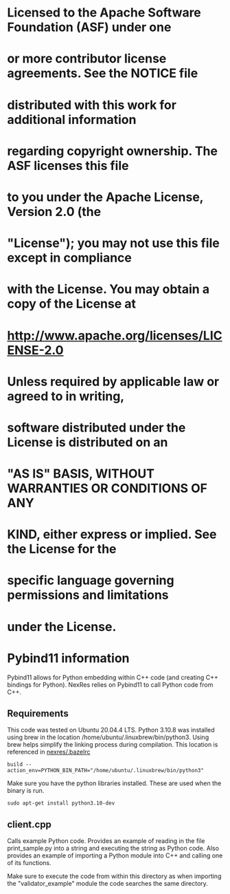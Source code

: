 #
# Licensed to the Apache Software Foundation (ASF) under one
# or more contributor license agreements.  See the NOTICE file
# distributed with this work for additional information
# regarding copyright ownership.  The ASF licenses this file
# to you under the Apache License, Version 2.0 (the
# "License"); you may not use this file except in compliance
# with the License.  You may obtain a copy of the License at
#
#  http://www.apache.org/licenses/LICENSE-2.0
#
# Unless required by applicable law or agreed to in writing,
# software distributed under the License is distributed on an
# "AS IS" BASIS, WITHOUT WARRANTIES OR CONDITIONS OF ANY
# KIND, either express or implied.  See the License for the
# specific language governing permissions and limitations
# under the License.
#

# Pybind11 information

Pybind11 allows for Python embedding within C++ code (and creating C++ bindings for Python). NexRes relies on Pybind11 to call Python code from C++.

## Requirements

This code was tested on Ubuntu 20.04.4 LTS. Python 3.10.8 was installed using brew in the location /home/ubuntu/.linuxbrew/bin/python3. Using brew helps simplify the linking process during compilation.
This location is referenced in [nexres/.bazelrc](https://github.com/msadoghi/nexres/tree/master/.bazelrc)

    build --action_env=PYTHON_BIN_PATH="/home/ubuntu/.linuxbrew/bin/python3"

Make sure you have the python libraries installed. These are used when the binary is run.

    sudo apt-get install python3.10-dev

## client.cpp

Calls example Python code. Provides an example of reading in the file print_sample.py into a string and executing the string as Python code.
Also provides an example of importing a Python module into C++ and calling one of its functions.

Make sure to execute the code from within this directory as when importing the "validator_example" module the code searches the same directory.
